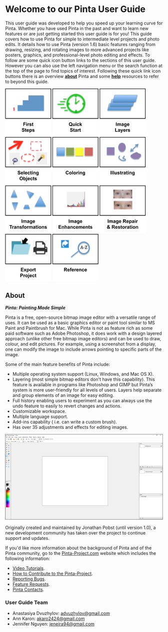# __Welcome to our Pinta User Guide__ #
This user guide was developed to help you speed up your learning curve for Pinta. Whether you have used Pinta in the past and want to learn new features or are just getting started this user guide is for you! This guide covers how to use Pinta for simple to intermediate level projects and photo edits. It details how to use Pinta (version 1.6) basic features ranging from drawing, resizing, and rotating images to more advanced projects like posters, graphics, and professional-level photo editing and effects. To follow are some quick icon button links to the sections of this user guide. However you can also use the left navigation menu or the search function at the top of the page to find topics of interest. Following these quick link icon buttons there is an overview [**about**](index.md#about) Pinta and some [**help**](index.md#help) resources to refer to beyond this guide. 

[![button](img/firststepsicon.png)](firststepsoverview.md) [![button](img/quickstarticon.png)](quickstartoverview.md) [![button](img/imagelayericon.png)](layersoverview.md) [![button](img/selectingobjectsicon.png)](select_overview.md) [![button](img/coloringicon.png)](coloringoverview.md) [![button](img/illustratingicon.png)](illustratingoverview.md) [![button](img/imagetransformationsicon.png)](transformoverview.md) [![button](img/imageenhancementicon.png)](imageenhancementsoverview.md) [![button](img/imagerepairicon.png)](imagerepairoverview.md) [![button](img/exporticon.png)](exportoverview.md) [![button](img/referenceicon.png)](shortcuts.md)

## __About__ ##

__*Pinta: Painting Made Simple*__

Pinta is a free, open-source bitmap image editor with a versatile range of uses. It can be used as a basic graphics editor or paint tool similar to MS Paint and Paintbrush for Mac. While Pinta is not as feature rich as some paid software such as Adobe Photoshop, it does work with a design layered approach (unlike other free bitmap image editors) and can be used to draw, colour, and edit pictures. For example, using a screenshot from a display, one can modify the image to include arrows pointing to specific parts of the image. 

Some of the main feature benefits of Pinta include:  

 - Multiple operating system support (Linux, Windows, and Mac OS X).  
 - Layering (most simple bitmap editors don't have this capability). This feature is available in programs like Photoshop and GIMP but Pinta’s system is more user-friendly for all levels of users. Layers help separate and group elements of an image for easy editing.  
 - Full history enabling users to experiment as you can always use the undo feature to easily to revert changes and actions.   
 - Customizable workspace.  
 - Multiple language support.  
 - Add-ins capability ( i.e. can write a custom brush).  
 - Has over 35 adjustments and effects for editing images.  
 
![Basic Pinta](img/basic.png)

Originally created and maintained by Jonathan Pobst (until version 1.0), a new development community has taken over the project to continue support and updates.

If you'd like more information about the background of Pinta and of the Pinta community, go to the [Pinta-Project.com](https://www.pinta-project.com/) website which includes the following information:

 - [Video Tutorials](https://www.pinta-project.com/howto/pinta-on-web).  
 - [How to Contribute to the Pinta-Project](https://www.pinta-project.com/howto/contribute).  
 - [Reporting Bugs](https://bugs.launchpad.net/pinta).  
 - [Feature Requests](https://communiroo.com/pintaproject/pinta/suggestions).  
 - [Pinta Contacts](https://www.pinta-project.com/contact).  

### __User Guide Team__ ###

- Anastasiya Dvuzhylov: advuzhylov@gmail.com
- Ann Karon: akaro2424@gmail.com
- Jennifer Nguyen: jeneira94@gmail.com